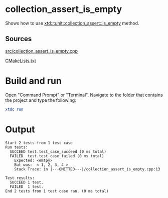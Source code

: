 # collection_assert_is_empty

Shows how to use [xtd::tunit::collection_assert::is_empty](https://gammasoft71.github.io/xtd/reference_guides/latest/classxtd_1_1tunit_1_1collection__assert.html#a9c7837d7a624e3dda086f3eceaf6fd4e) method.

## Sources

[src/collection_assert_is_empty.cpp](src/collection_assert_is_empty.cpp)

[CMakeLists.txt](CMakeLists.txt)

# Build and run

Open "Command Prompt" or "Terminal". Navigate to the folder that contains the project and type the following:

```cmake
xtdc run
```

# Output

```
Start 2 tests from 1 test case
Run tests:
  SUCCEED test.test_case_succeed (0 ms total)
  FAILED  test.test_case_failed (0 ms total)
    Expected: <emtpy>
    But was:  < 1, 2, 3, 4 >
    Stack Trace: in |---OMITTED---|/collection_assert_is_empty.cpp:13

Test results:
  SUCCEED 1 test.
  FAILED  1 test.
End 2 tests from 1 test case ran. (0 ms total)
```
